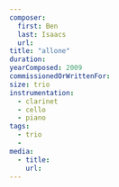 ```yaml
---
composer:
  first: Ben
  last: Isaacs
  url:
title: "allone"
duration:
yearComposed: 2009
commissionedOrWrittenFor:
size: trio
instrumentation:
  - clarinet
  - cello
  - piano
tags:
  - trio
  -
media:
  - title:
    url:
---
```

